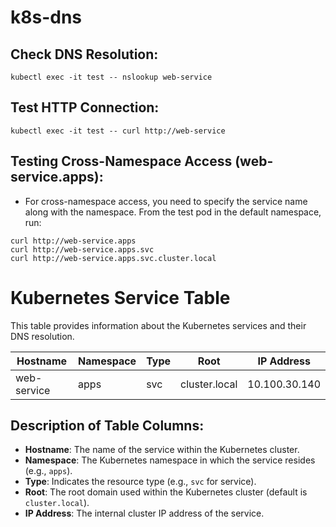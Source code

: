 # k8s-dns

## Check DNS Resolution:
```
kubectl exec -it test -- nslookup web-service
```
## Test HTTP Connection:
```
kubectl exec -it test -- curl http://web-service
```
## Testing Cross-Namespace Access (web-service.apps):
- For cross-namespace access, you need to specify the service name along with the namespace. From the test pod in the default namespace, run:
```
curl http://web-service.apps
curl http://web-service.apps.svc
curl http://web-service.apps.svc.cluster.local
```

# Kubernetes Service Table

This table provides information about the Kubernetes services and their DNS resolution.

| Hostname     | Namespace | Type | Root         | IP Address    |
|--------------|-----------|------|--------------|---------------|
| web-service  | apps      | svc  | cluster.local| 10.100.30.140 |

## Description of Table Columns:

- **Hostname**: The name of the service within the Kubernetes cluster.
- **Namespace**: The Kubernetes namespace in which the service resides (e.g., `apps`).
- **Type**: Indicates the resource type (e.g., `svc` for service).
- **Root**: The root domain used within the Kubernetes cluster (default is `cluster.local`).
- **IP Address**: The internal cluster IP address of the service.

